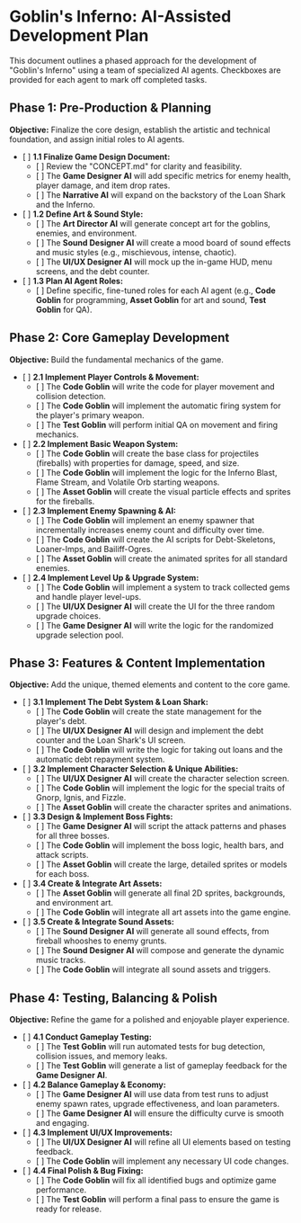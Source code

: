 # **Goblin's Inferno: AI-Assisted Development Plan**

This document outlines a phased approach for the development of "Goblin's Inferno" using a team of specialized AI agents. Checkboxes are provided for each agent to mark off completed tasks.

## **Phase 1: Pre-Production & Planning**

**Objective:** Finalize the core design, establish the artistic and technical foundation, and assign initial roles to AI agents.

* \[ \] **1.1 Finalize Game Design Document:**  
  * \[ \] Review the "CONCEPT.md" for clarity and feasibility.  
  * \[ \] The **Game Designer AI** will add specific metrics for enemy health, player damage, and item drop rates.  
  * \[ \] The **Narrative AI** will expand on the backstory of the Loan Shark and the Inferno.  
* \[ \] **1.2 Define Art & Sound Style:**  
  * \[ \] The **Art Director AI** will generate concept art for the goblins, enemies, and environment.  
  * \[ \] The **Sound Designer AI** will create a mood board of sound effects and music styles (e.g., mischievous, intense, chaotic).  
  * \[ \] The **UI/UX Designer AI** will mock up the in-game HUD, menu screens, and the debt counter.  
* \[ \] **1.3 Plan AI Agent Roles:**  
  * \[ \] Define specific, fine-tuned roles for each AI agent (e.g., **Code Goblin** for programming, **Asset Goblin** for art and sound, **Test Goblin** for QA).

## **Phase 2: Core Gameplay Development**

**Objective:** Build the fundamental mechanics of the game.

* \[ \] **2.1 Implement Player Controls & Movement:**  
  * \[ \] The **Code Goblin** will write the code for player movement and collision detection.  
  * \[ \] The **Code Goblin** will implement the automatic firing system for the player's primary weapon.  
  * \[ \] The **Test Goblin** will perform initial QA on movement and firing mechanics.  
* \[ \] **2.2 Implement Basic Weapon System:**  
  * \[ \] The **Code Goblin** will create the base class for projectiles (fireballs) with properties for damage, speed, and size.  
  * \[ \] The **Code Goblin** will implement the logic for the Inferno Blast, Flame Stream, and Volatile Orb starting weapons.  
  * \[ \] The **Asset Goblin** will create the visual particle effects and sprites for the fireballs.  
* \[ \] **2.3 Implement Enemy Spawning & AI:**  
  * \[ \] The **Code Goblin** will implement an enemy spawner that incrementally increases enemy count and difficulty over time.  
  * \[ \] The **Code Goblin** will create the AI scripts for Debt-Skeletons, Loaner-Imps, and Bailiff-Ogres.  
  * \[ \] The **Asset Goblin** will create the animated sprites for all standard enemies.  
* \[ \] **2.4 Implement Level Up & Upgrade System:**  
  * \[ \] The **Code Goblin** will implement a system to track collected gems and handle player level-ups.  
  * \[ \] The **UI/UX Designer AI** will create the UI for the three random upgrade choices.  
  * \[ \] The **Game Designer AI** will write the logic for the randomized upgrade selection pool.

## **Phase 3: Features & Content Implementation**

**Objective:** Add the unique, themed elements and content to the core game.

* \[ \] **3.1 Implement The Debt System & Loan Shark:**  
  * \[ \] The **Code Goblin** will create the state management for the player's debt.  
  * \[ \] The **UI/UX Designer AI** will design and implement the debt counter and the Loan Shark's UI screen.  
  * \[ \] The **Code Goblin** will write the logic for taking out loans and the automatic debt repayment system.  
* \[ \] **3.2 Implement Character Selection & Unique Abilities:**  
  * \[ \] The **UI/UX Designer AI** will create the character selection screen.  
  * \[ \] The **Code Goblin** will implement the logic for the special traits of Gnorp, Ignis, and Fizzle.  
  * \[ \] The **Asset Goblin** will create the character sprites and animations.  
* \[ \] **3.3 Design & Implement Boss Fights:**  
  * \[ \] The **Game Designer AI** will script the attack patterns and phases for all three bosses.  
  * \[ \] The **Code Goblin** will implement the boss logic, health bars, and attack scripts.  
  * \[ \] The **Asset Goblin** will create the large, detailed sprites or models for each boss.  
* \[ \] **3.4 Create & Integrate Art Assets:**  
  * \[ \] The **Asset Goblin** will generate all final 2D sprites, backgrounds, and environment art.  
  * \[ \] The **Code Goblin** will integrate all art assets into the game engine.  
* \[ \] **3.5 Create & Integrate Sound Assets:**  
  * \[ \] The **Sound Designer AI** will generate all sound effects, from fireball whooshes to enemy grunts.  
  * \[ \] The **Sound Designer AI** will compose and generate the dynamic music tracks.  
  * \[ \] The **Code Goblin** will integrate all sound assets and triggers.

## **Phase 4: Testing, Balancing & Polish**

**Objective:** Refine the game for a polished and enjoyable player experience.

* \[ \] **4.1 Conduct Gameplay Testing:**  
  * \[ \] The **Test Goblin** will run automated tests for bug detection, collision issues, and memory leaks.  
  * \[ \] The **Test Goblin** will generate a list of gameplay feedback for the **Game Designer AI**.  
* \[ \] **4.2 Balance Gameplay & Economy:**  
  * \[ \] The **Game Designer AI** will use data from test runs to adjust enemy spawn rates, upgrade effectiveness, and loan parameters.  
  * \[ \] The **Game Designer AI** will ensure the difficulty curve is smooth and engaging.  
* \[ \] **4.3 Implement UI/UX Improvements:**  
  * \[ \] The **UI/UX Designer AI** will refine all UI elements based on testing feedback.  
  * \[ \] The **Code Goblin** will implement any necessary UI code changes.  
* \[ \] **4.4 Final Polish & Bug Fixing:**  
  * \[ \] The **Code Goblin** will fix all identified bugs and optimize game performance.  
  * \[ \] The **Test Goblin** will perform a final pass to ensure the game is ready for release.